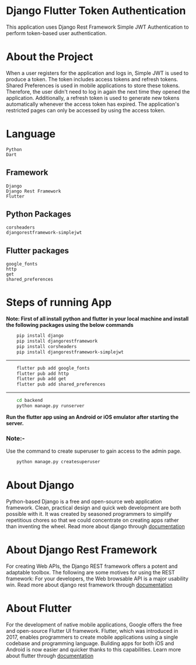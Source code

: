 # Django Flutter Token Authentication
This application uses Django Rest Framework Simple JWT Authentication to perform token-based user authentication.


# About the Project 
When a user registers for the application and logs in, Simple JWT is used to produce a token. The token includes access tokens and refresh tokens. Shared Preferences is used in mobile applications to store these tokens. Therefore, the user didn't need to log in again the next time they opened the application. Additionally, a refresh token is used to generate new tokens automatically whenever the access token has expired. The application's restricted pages can only be accessed by using the access token.

# Language
    Python
    Dart

## Framework
    Django
    Django Rest Framework
    Flutter

## Python Packages
    corsheaders
    djangorestframework-simplejwt

## Flutter packages
    google_fonts
    http
    get
    shared_preferences

# Steps of running App
**Note: First of all install python and flutter in your local machine and install the following packages using the below commands**

```bash
    pip install django
    pip install djangorestframework
    pip install corsheaders
    pip install djangorestframework-simplejwt
```

---

```bash
    flutter pub add google_fonts
    flutter pub add http
    flutter pub add get
    flutter pub add shared_preferences
```

---

```bash
    cd backend
    python manage.py runserver
```


**Run the flutter app using an Android or iOS emulator after starting the server.**

### **Note:-**
Use the command to create superuser to gain access to the admin page.
```bash
    python manage.py createsuperuser
```

# About Django
Python-based Django is a free and open-source web application framework. Clean, practical design and quick web development are both possible with it. It was created by seasoned programmers to simplify repetitious chores so that we could concentrate on creating apps rather than inventing the wheel. Read more about django through [documentation](https://docs.djangoproject.com/en/4.0/)

# About Django Rest Framework
For creating Web APIs, the Django REST framework offers a potent and adaptable toolbox. The following are some motives for using the REST framework: For your developers, the Web browsable API is a major usability win. Read more about django rest framework through [documentation](https://www.django-rest-framework.org/)

# About Flutter
For the development of native mobile applications, Google offers the free and open-source Flutter UI framework. Flutter, which was introduced in 2017, enables programmers to create mobile applications using a single codebase and programming language. Building apps for both iOS and Android is now easier and quicker thanks to this capabilities. Learn more about flutter through [documentation](https://docs.flutter.dev/)


